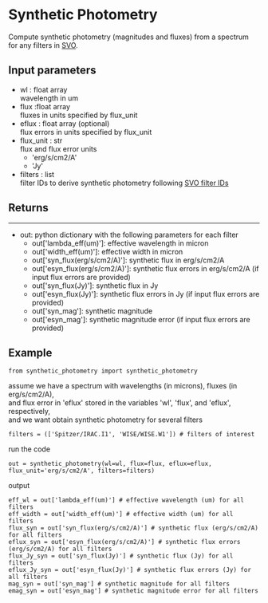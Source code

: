 # Synthetic Photometry
Compute synthetic photometry (magnitudes and fluxes) from a spectrum for any filters in [SVO](http://svo2.cab.inta-csic.es/theory/fps/).

## Input parameters
* wl : float array <br>
wavelength in um
* flux :float  array <br>
fluxes in units specified by flux_unit
* eflux : float array (optional) <br>
flux errors in units specified by flux_unit
* flux_unit : str <br>
flux and flux error units
	* 'erg/s/cm2/A'
	* 'Jy'
* filters : list <br>
filter IDs to derive synthetic photometry following [SVO filter IDs](http://svo2.cab.inta-csic.es/theory/fps/)

## Returns
------
* out: python dictionary with the following parameters for each filter
	* out['lambda_eff(um)']: effective wavelength in micron
	* out['width_eff(um)']: effective width in micron
	* out['syn_flux(erg/s/cm2/A)']: synthetic flux in erg/s/cm2/A
	* out['esyn_flux(erg/s/cm2/A)']: synthetic flux errors in erg/s/cm2/A (if input flux errors are provided)
	* out['syn_flux(Jy)']: synthetic flux in Jy
	* out['esyn_flux(Jy)']: synthetic flux errors in Jy (if input flux errors are provided)
	* out['syn_mag']: synthetic magnitude
	* out['esyn_mag']: synthetic magnitude error (if input flux errors are provided)

## Example
```
from synthetic_photometry import synthetic_photometry
```
assume we have a spectrum with wavelengths (in microns), fluxes (in erg/s/cm2/A), <br>
and flux error in 'eflux' stored in the variables 'wl', 'flux', and 'eflux', respectively, <br>
and we want obtain synthetic photometry for several filters
```
filters = (['Spitzer/IRAC.I1', 'WISE/WISE.W1']) # filters of interest
```
run the code
```
out = synthetic_photometry(wl=wl, flux=flux, eflux=eflux, flux_unit='erg/s/cm2/A', filters=filters)
```
output
```
eff_wl = out['lambda_eff(um)'] # effective wavelength (um) for all filters
eff_width = out['width_eff(um)'] # effective width (um) for all filters
flux_syn = out['syn_flux(erg/s/cm2/A)'] # synthetic flux (erg/s/cm2/A) for all filters
eflux_syn = out['esyn_flux(erg/s/cm2/A)'] # synthetic flux errors (erg/s/cm2/A) for all filters
flux_Jy_syn = out['syn_flux(Jy)'] # synthetic flux (Jy) for all filters
eflux_Jy_syn = out['esyn_flux(Jy)'] # synthetic flux errors (Jy) for all filters
mag_syn = out['syn_mag'] # synthetic magnitude for all filters
emag_syn = out['esyn_mag'] # synthetic magnitude error for all filters
```
